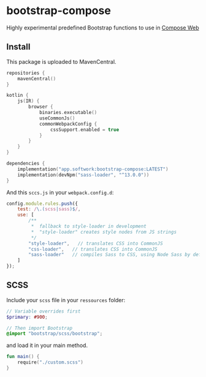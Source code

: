 # bootstrap-compose

Highly experimental predefined Bootstrap functions to use in [Compose Web](https://github.com/Jetbrains/compose-jb)

## Install

This package is uploaded to MavenCentral.

```kotlin
repositories {
    mavenCentral()
}

kotlin {
    js(IR) {
        browser {
            binaries.executable()
            useCommonJs()
            commonWebpackConfig {
                cssSupport.enabled = true
            }
        }
    }
}

dependencies {
    implementation("app.softwork:bootstrap-compose:LATEST")
    implementation(devNpm("sass-loader", "^13.0.0"))
}
```

And this `sccs.js` in your `webpack.config.d`:

```js
config.module.rules.push({
    test: /\.(scss|sass)$/,
    use: [
        /**
         *  fallback to style-loader in development
         *  "style-loader" creates style nodes from JS strings
         */
        "style-loader",   // translates CSS into CommonJS
        "css-loader",   // translates CSS into CommonJS
        "sass-loader"   // compiles Sass to CSS, using Node Sass by default
    ]
});
```

## SCSS

Include your `scss` file in your `ressources` folder:

````scss
// Variable overrides first
$primary: #900;

// Then import Bootstrap
@import "bootstrap/scss/bootstrap";

````

and load it in your main method.

````kotlin
fun main() {
    require("./custom.scss")
}
````
